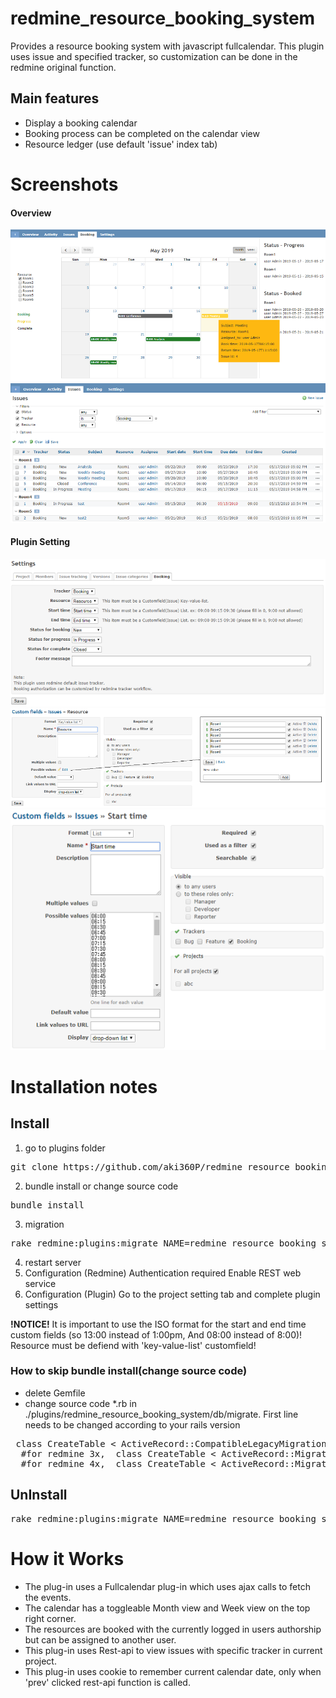 # redmine_resource_booking_system
Provides a resource booking system with javascript fullcalendar.
This plugin uses issue and specified tracker, so customization can be done in the redmine original function.

  
## Main features
* Display a booking calendar
* Booking process can be completed on the calendar view
* Resource ledger (use default 'issue' index tab)

# Screenshots
#### Overview
![sample screenshot](./images/screenshot01.png "overview")
![sample screenshot](./images/screenshot02.png "asset_ledger")

#### Plugin Setting
![sample screenshot](./images/screenshot03.png "plugin setting")
![sample screenshot](./images/screenshot04.png "resource")
![sample screenshot](./images/screenshot05.png "time")


# Installation notes

## Install

1. go to plugins folder
<pre>
git clone https://github.com/aki360P/redmine_resource_booking_system.git
</pre>
2. bundle install or change source code
<pre>
bundle install
</pre>
3. migration
<pre>
rake redmine:plugins:migrate NAME=redmine_resource_booking_system RAILS_ENV=production
</pre>
4. restart server
5. Configuration (Redmine)
   Authentication required
   Enable REST web service
6. Configuration (Plugin)
 Go to the project setting tab and complete plugin settings
 
**!NOTICE!**
It is important to use the ISO format for the start and end time custom fields (so 13:00 instead of 1:00pm, And 08:00 instead of 8:00)!
Resource must be defiend with 'key-value-list' customfield!
 
### How to skip bundle install(change source code)

* delete Gemfile
* change source code *.rb in ./plugins/redmine_resource_booking_system/db/migrate.
 First line needs to be changed according to your rails version
<pre>
 class CreateTable < ActiveRecord::CompatibleLegacyMigration.migration_class
  #for redmine 3x,  class CreateTable < ActiveRecord::Migration
  #for redmine 4x,  class CreateTable < ActiveRecord::Migration[4.2]
</pre>

## UnInstall

<pre>
rake redmine:plugins:migrate NAME=redmine_resource_booking_system VERSION=0 RAILS_ENV=production
</pre>


# How it Works

* The plug-in uses a Fullcalendar plug-in which uses ajax calls to fetch the events.  
* The calendar has a toggleable Month view and Week view on the top right corner.
* The resources are booked with the currently logged in users authorship but can be assigned to another user.
* This plug-in uses Rest-api to view issues with specific tracker in current project.
* This plug-in uses cookie to remember current calendar date, only when 'prev' clicked rest-api function is called.

